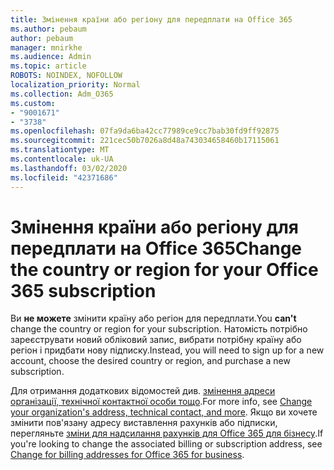 ```yaml
---
title: Змінення країни або регіону для передплати на Office 365
ms.author: pebaum
author: pebaum
manager: mnirkhe
ms.audience: Admin
ms.topic: article
ROBOTS: NOINDEX, NOFOLLOW
localization_priority: Normal
ms.collection: Adm_O365
ms.custom:
- "9001671"
- "3738"
ms.openlocfilehash: 07fa9da6ba42cc77989ce9cc7bab30fd9ff92875
ms.sourcegitcommit: 221cec50b7026a8d48a743034658460b17115061
ms.translationtype: MT
ms.contentlocale: uk-UA
ms.lasthandoff: 03/02/2020
ms.locfileid: "42371686"
---
```

# <a name="change-the-country-or-region-for-your-office-365-subscription"></a><span data-ttu-id="aa0c2-102">Змінення країни або регіону для передплати на Office 365</span><span class="sxs-lookup"><span data-stu-id="aa0c2-102">Change the country or region for your Office 365 subscription</span></span>

<span data-ttu-id="aa0c2-103">Ви **не можете** змінити країну або регіон для передплати.</span><span class="sxs-lookup"><span data-stu-id="aa0c2-103">You **can't** change the country or region for your subscription.</span></span> <span data-ttu-id="aa0c2-104">Натомість потрібно зареєструвати новий обліковий запис, вибрати потрібну країну або регіон і придбати нову підписку.</span><span class="sxs-lookup"><span data-stu-id="aa0c2-104">Instead, you will need to sign up for a new account, choose the desired country or region, and purchase a new subscription.</span></span> 

<span data-ttu-id="aa0c2-105">Для отримання додаткових відомостей див. [змінення адреси організації, технічної контактної особи тощо](https://docs.microsoft.com/en-us/microsoft-365/admin/manage/change-address-contact-and-more?view=o365-worldwide).</span><span class="sxs-lookup"><span data-stu-id="aa0c2-105">For more info, see [Change your organization's address, technical contact, and more](https://docs.microsoft.com/en-us/microsoft-365/admin/manage/change-address-contact-and-more?view=o365-worldwide).</span></span> <span data-ttu-id="aa0c2-106">Якщо ви хочете змінити пов'язану адресу виставлення рахунків або підписки, перегляньте [зміни для надсилання рахунків для Office 365 для бізнесу](https://docs.microsoft.com/en-us/microsoft-365/commerce/billing-and-payments/change-your-billing-addresses?view=o365-worldwide).</span><span class="sxs-lookup"><span data-stu-id="aa0c2-106">If you're looking to change the associated billing or subscription address, see [Change for billing addresses for Office 365 for business](https://docs.microsoft.com/en-us/microsoft-365/commerce/billing-and-payments/change-your-billing-addresses?view=o365-worldwide).</span></span> 
